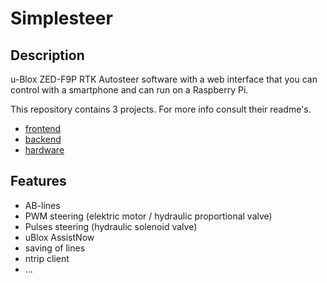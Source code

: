# Simplesteer

## Description
u-Blox ZED-F9P RTK Autosteer software with a web interface that you can control with a smartphone and can run on a Raspberry Pi.


This repository contains 3 projects. For more info consult their readme's.
    
- [frontend](/frontend/)
- [backend](/backend/)
- [hardware](/hardware/)

## Features

- AB-lines
- PWM steering (elektric motor / hydraulic proportional valve)
- Pulses steering (hydraulic solenoid valve)
- uBlox AssistNow
- saving of lines
- ntrip client
- ...
